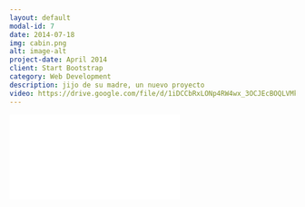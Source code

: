 ```yaml
---
layout: default
modal-id: 7
date: 2014-07-18
img: cabin.png
alt: image-alt
project-date: April 2014
client: Start Bootstrap
category: Web Development
description: jijo de su madre, un nuevo proyecto
video: https://drive.google.com/file/d/1iDCCbRxLONp4RW4wx_3OCJEcBOQLVMkG/preview
---
```


<div class="aspect-video my-8 bg-gray-100 rounded-lg overflow-hidden">
  <iframe 
    src="{{ page.video }}" 
    frameborder="0"
    allow="accelerometer; autoplay; clipboard-write; encrypted-media; gyroscope; picture-in-picture" 
    allowfullscreen
    class="w-full h-full">
  </iframe>
</div>